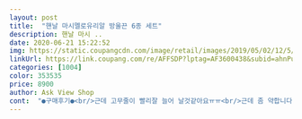 ```yaml
---
layout: post 
title:  "핸날 마시멜로유리알 방울끈 6종 세트" 
description: 핸날 마시 ..
date: 2020-06-21 15:22:52 
img: https://static.coupangcdn.com/image/retail/images/2019/05/02/12/5/1926cb8c-3be0-4bd8-b191-7f890b0bc522.jpg 
linkUrl: https://link.coupang.com/re/AFFSDP?lptag=AF3600438&subid=ahnPublicAsk&pageKey=217992077&itemId=674173059&vendorItemId=4738385826&traceid=V0-113-fcb1ea2bc3ebd759 
categories: [1004] 
color: 353535 
price: 8900 
author: Ask View Shop 
cont:  "●구매후기●<br/>근데 고무줄이 빨리잘 늘어 날것같아요ㅠㅠ<br/>근데 좀 약합니다<br/>끈 매듭이 허술해요.<br/>  좀 땡겨보니 매듭부분이 그냥 풀리네요.<br/><br/>끈마감칠 되있는게아니라 중간에 묶은거네요; 풀려서 황당.<br/><br/>늘어나기전에 풀려서 끈겨 못써요.<br/><br/>담에 또살께요<br/>매끈매끈 구슬이 예뻐요<br/>방울은 이쁘네요.<br/><br/>방울이 똑 떨어져요ㅜㅜ<br/>색도 이쁘고 싸구려 같지 않고 좋은데<br/>써보고 후기남길께요<br/>아직안 써봐서 모르겠어요<br/>예쁘고 좋네요 그렇게 팍늘어 나고 그러진 않고<br/>오래 사용해보니 숱이 많은 아이라 그럴까요?<br/>오래 쓸 제품은 아닌듯요<br/>적당히 늘어나요<br/>줄이 잘 늘어나서 ㅜㅜ<br/>초딩 아이 알록달록 싫어해서 구입했어요<br/>힘을 좀 줘서 묶으면<br/>근데 고무줄이 빨리잘 늘어 날것같아요ㅠㅠ<br/>근데 좀 약합니다<br/>끈 매듭이 허술해요.<br/>  좀 땡겨보니 매듭부분이 그냥 풀리네요.<br/><br/>끈마감칠 되있는게아니라 중간에 묶은거네요; 풀려서 황당.<br/><br/>늘어나기전에 풀려서 끈겨 못써요.<br/><br/>담에 또살께요<br/>매끈매끈 구슬이 예뻐요<br/>방울은 이쁘네요.<br/><br/>방울이 똑 떨어져요ㅜㅜ<br/>색도 이쁘고 싸구려 같지 않고 좋은데<br/>써보고 후기남길께요<br/>아직안 써봐서 모르겠어요<br/>예쁘고 좋네요 그렇게 팍늘어 나고 그러진 않고<br/>오래 사용해보니 숱이 많은 아이라 그럴까요?<br/>오래 쓸 제품은 아닌듯요<br/>적당히 늘어나요<br/>줄이 잘 늘어나서 ㅜㅜ<br/>초딩 아이 알록달록 싫어해서 구입했어요<br/>힘을 좀 줘서 묶으면<br/>" 
---
```

